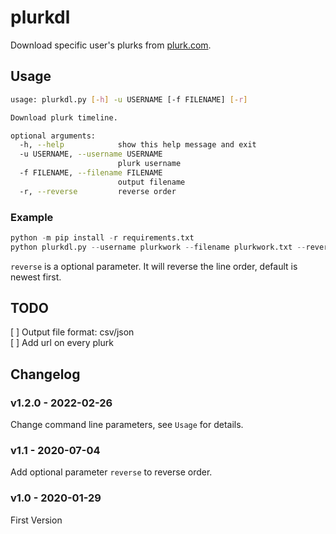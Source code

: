 # plurkdl

Download specific user's plurks from [plurk.com](https://www.plurk.com).

## Usage

```bash
usage: plurkdl.py [-h] -u USERNAME [-f FILENAME] [-r]

Download plurk timeline.

optional arguments:
  -h, --help            show this help message and exit
  -u USERNAME, --username USERNAME
                        plurk username
  -f FILENAME, --filename FILENAME
                        output filename
  -r, --reverse         reverse order
```

### Example

```python
python -m pip install -r requirements.txt
python plurkdl.py --username plurkwork --filename plurkwork.txt --reverse
```

`reverse` is a optional parameter. It will reverse the line order, default is newest first.

## TODO

[ ] Output file format: csv/json  
[ ] Add url on every plurk

## Changelog

### v1.2.0 - 2022-02-26

Change command line parameters, see `Usage` for details.

### v1.1 - 2020-07-04

Add optional parameter `reverse` to reverse order.

### v1.0 - 2020-01-29

First Version
